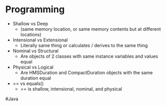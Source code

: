 # Programming
- Shallow vs Deep 
	- (same memory location, or same memory contents but at different locations)
- Intensional vs Extensional
	- Literally same thing or calculates / derives to the same thing
- Nominal vs Structural
	- Are objects of 2 classes with same instance variables and values equal
- Physical vs Logical 
	- Are HMSDuration and CompactDuration objects with the same duration equal
- == vs equals()
	- == is shallow, intensional, nominal, and physical

#Java 